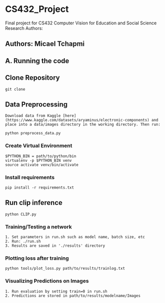 # CS432_Project
Final project for CS432 Computer Vision for Education and Social Science Research
Authors: 

## Authors: Micael Tchapmi

## A. Running the code

## Clone Repository
    git clone 

## Data Preprocessing
    Download data from Kaggle [here](https://www.kaggle.com/datasets/aryaminus/electronic-components) and place into a data/images directory in the working directory. Then run:

    python preprocess_data.py

### Create Virtual Environment
    $PYTHON_BIN = path/to/python/bin
    virtualenv -p $PYTHON_BIN venv
    source activate venv/bin/activate
   
### Install requirements
    pip install -r requirements.txt

## Run clip inference
    python CLIP.py

### Training/Testing a network
    1. Set parameters in run.sh such as model name, batch size, etc
    2. Run: ./run.sh
    3. Results are saved in './results' directory
    
### Plotting loss after training
    python tools/plot_loss.py path/to/results/trainlog.txt

### Visualizing Predictions on Images
    1. Run evaluation by setting train=0 in run.sh
    2. Predictions are stored in path/to/results/modelname/Images